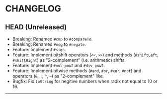 CHANGELOG
=========

## HEAD (Unreleased)

- Breaking: Renamed `#cmp` to `#compareTo`.
- Breaking: Renamed `#neg` to `#negate`.
- Feature: Implement `#sign`.
- Feature: Implement bitshift operators (`<<`, `>>`) and methods (`#shiftLeft`, `#shiftRight`) as "2-complement" (i.e. arithmetic) shifts.
- Feature: Implement `#mul_pow2` and `#div_pow2`.
- Feature: Implement bitwise methods (`#and`, `#or`, `#xor`, `#not`) and operators (`&`, `|`, `^`, `~`) as "2-complement" like.
- Bugfix: Fix `toString` for negitive numbers when radix not equal to 10 or 16.

--------------------
